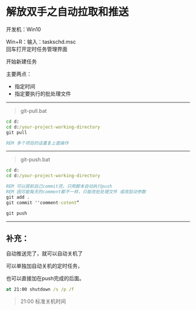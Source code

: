# 解放双手之自动拉取和推送

开发机：Win10

Win+R：输入：taskschd.msc  
回车打开定时任务管理界面

开始新建任务

主要两点：
+ 指定时间
+ 指定要执行的批处理文件

---

> git-pull.bat

```bat
cd d:
cd d:/your-project-working-directory
git pull

REM 多个项目的话重复上面操作
```

---

> git-push.bat

```bat
cd d:
cd d:/your-project-working-directory

REM 可以提前自己commit完，只用脚本自动执行push
REM 因可能每天的comment都不一样，只能改批处理文件 或改启动参数
git add .
git commit ''comment-cotent“

git push
```

---

## 补充：

自动推送完了，就可以自动关机了

可以单独加自动关机的定时任务，

也可以直接加在push完成的后面。

```bat
at 21:00 shutdown /s /p /f
```

> 21:00 标准关机时间
